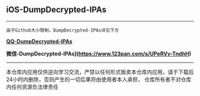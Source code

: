 ## iOS-DumpDecrypted-IPAs

---

`由于Github大小限制，DumpDecrypted-IPAs详见下方`

**[QQ-DumpDecrypted-IPAs](https://www.123pan.com/s/UPeRVv-vndhH)**

**微信-DumpDecrypted-IPAs](https://www.123pan.com/s/UPeRVv-TndhH)**

---

本仓库内应用仅供逆向学习交流，严禁以任何形式贩卖本仓库内应用，请于下载后24小时内删除，否则产生的一切后果将由使用者本人承担， 仓库所有者不对仓库内任何资源负法律责任
